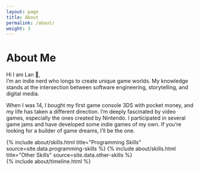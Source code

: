 ```yaml
---
layout: page
title: About
permalink: /about/
weight: 3
---
```


# **About Me**

Hi I am Lan :wave:,<br>
I’m an indie nerd who longs to create unique game worlds. My knowledge stands at the intersection between software engineering, storytelling, and digital media.

When I was 14, I bought my first game console 3DS with pocket money, and my life has taken a different direction. I’m deeply fascinated by video games, especially the ones created by Nintendo. I participated in several game jams and have developed some indie games of my own. If you’re looking for a builder of game dreams, I’ll be the one.

<div class="row">
{% include about/skills.html title="Programming Skills" source=site.data.programming-skills %}
{% include about/skills.html title="Other Skills" source=site.data.other-skills %}
</div>

<div class="row">
{% include about/timeline.html %}
</div>